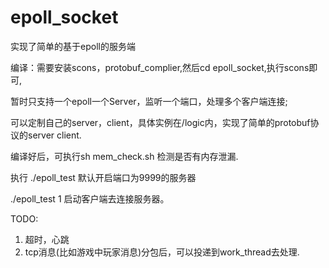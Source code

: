 # epoll_socket
实现了简单的基于epoll的服务端

编译：需要安装scons，protobuf_complier,然后cd epoll_socket,执行scons即可,

暂时只支持一个epoll一个Server，监听一个端口，处理多个客户端连接;

可以定制自己的server，client，具体实例在/logic内，实现了简单的protobuf协议的server client.

编译好后，可执行sh mem_check.sh 检测是否有内存泄漏.

执行 ./epoll_test 默认开启端口为9999的服务器

./epoll_test 1 启动客户端去连接服务器。

TODO:

1. 超时，心跳
2. tcp消息(比如游戏中玩家消息)分包后，可以投递到work_thread去处理. 
